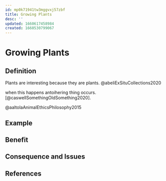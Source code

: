 ```yaml
---
id: mp0k71941tw3mggvxj57zbf
title: Growing Plants
desc: ''
updated: 1660617458984
created: 1660530799067
---
```


# Growing Plants

## Definition

Plants are interesting because they are plants. @abeliExSituCollections2020

when this happens antoihering thing occurs. [@caswellSomethingOldSomething2020].

@aaltolaAnimalEthicsPhilosophy2015

## Example

## Benefit

## Consequence and Issues

## References

